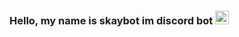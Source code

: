 ### Hello, my name is skaybot im discord bot <img src="https://github.com/darshanr27/darshanr27/blob/master/Assets/Hi.gif" width="22px">
